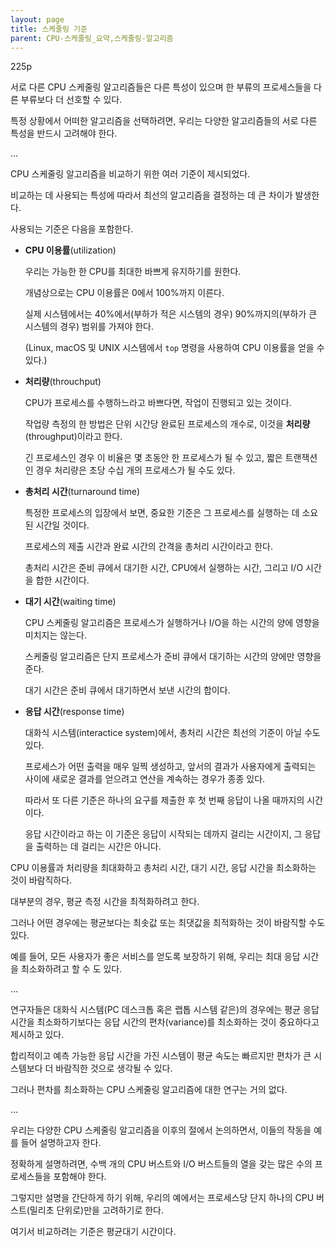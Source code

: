 ```yaml
---
layout: page
title: 스케줄링 기준
parent: CPU-스케줄링_요약,스케줄링-알고리즘
---
```


225p

서로 다른 CPU 스케줄링 알고리즘들은 다른 특성이 있으며 한 부류의 프로세스들을 다른 부류보다 더 선호할 수 있다.

특정 상황에서 어떠한 알고리즘을 선택하려면, 우리는 다양한 알고리즘들의 서로 다른 특성을 반드시 고려해야 한다.

…

CPU 스케줄링 알고리즘을 비교하기 위한 여러 기준이 제시되었다.

비교하는 데 사용되는 특성에 따라서 최선의 알고리즘을 결정하는 데 큰 차이가 발생한다.

사용되는 기준은 다음을 포함한다.

- **CPU 이용률**(utilization)
    
    우리는 가능한 한 CPU를 최대한 바쁘게 유지하기를 원한다.
    
    개념상으로는 CPU 이용률은 0에서 100%까지 이른다.
    
    실제 시스템에서는 40%에서(부하가 적은 시스템의 경우) 90%까지의(부하가 큰 시스템의 경우) 범위를 가져야 한다.
    
    (Linux, macOS 및 UNIX 시스템에서 `top` 명령을 사용하여 CPU 이용률을 얻을 수 있다.)
    
- **처리량**(throuchput)
    
    CPU가 프로세스를 수행하느라고 바쁘다면, 작업이 진행되고 있는 것이다.
    
    작업량 측정의 한 방법은 단위 시간당 완료된 프로세스의 개수로, 이것을 **처리량**(throughput)이라고 한다.
    
    긴 프로세스인 경우 이 비율은 몇 초동안 한 프로세스가 될 수 있고, 짧은 트랜잭션인 경우 처리량은 초당 수십 개의 프로세스가 될 수도 있다.
    
- **총처리 시간**(turnaround time)
    
    특정한 프로세스의 입장에서 보면, 중요한 기준은 그 프로세스를 실행하는 데 소요된 시간일 것이다.
    
    프로세스의 제출 시간과 완료 시간의 간격을 총처리 시간이라고 한다.
    
    총처리 시간은 준비 큐에서 대기한 시간, CPU에서 실행하는 시간, 그리고 I/O 시간을 합한 시간이다.
    
- **대기 시간**(waiting time)
    
    CPU 스케줄링 알고리즘은 프로세스가 실행하거나 I/O을 하는 시간의 양에 영향을 미치지는 않는다.
    
    스케줄링 알고리즘은 단지 프로세스가 준비 큐에서 대기하는 시간의 양에만 영향을 준다.
    
    대기 시간은 준비 큐에서 대기하면서 보낸 시간의 합이다.
    
- **응답 시간**(response time)
    
    대화식 시스템(interactice system)에서, 총처리 시간은 최선의 기준이 아닐 수도 있다.
    
    프로세스가 어떤 출력을 매우 일찍 생성하고, 앞서의 결과가 사용자에게 출력되는 사이에 새로운 결과를 얻으려고 연산을 계속하는 경우가 종종 있다.
    
    따라서 또 다른 기준은 하나의 요구를 제출한 후 첫 번째 응답이 나올 때까지의 시간이다.
    
    응답 시간이라고 하는 이 기준은 응답이 시작되는 데까지 걸리는 시간이지, 그 응답을 출력하는 데 걸리는 시간은 아니다.
    

CPU 이용률과 처리량을 최대화하고 총처리 시간, 대기 시간, 응답 시간을 최소화하는 것이 바람직하다.

대부분의 경우, 평균 측정 시간을 최적화하려고 한다.

그러나 어떤 경우에는 평균보다는 최솟값 또는 최댓값을 최적화하는 것이 바람직할 수도 있다.

예를 들어, 모든 사용자가 좋은 서비스를 얻도록 보장하기 위해, 우리는 최대 응답 시간을 최소화하려고 할 수 도 있다.

…

연구자들은 대화식 시스템(PC 데스크톱 혹은 랩톱 시스템 같은)의 경우에는 평균 응답 시간을 최소화하기보다는 응답 시간의 편차(variance)를 최소화하는 것이 중요하다고 제시하고 있다.

합리적이고 예측 가능한 응답 시간을 가진 시스템이 평균 속도는 빠르지만 편차가 큰 시스템보다 더 바람직한 것으로 생각될 수 있다.

그러나 편차를 최소화하는 CPU 스케줄링 알고리즘에 대한 연구는 거의 없다.

…

우리는 다양한 CPU 스케줄링 알고리즘을 이후의 절에서 논의하면서, 이들의 작동을 예를 들어 설명하고자 한다.

정확하게 설명하려면, 수백 개의 CPU 버스트와 I/O 버스트들의 열을 갖는 많은 수의 프로세스들을 포함해야 한다.

그렇지만 설명을 간단하게 하기 위해, 우리의 예에서는 프로세스당 단지 하나의 CPU 버스트(밀리초 단위로)만을 고려하기로 한다.

여기서 비교하려는 기준은 평균대기 시간이다.